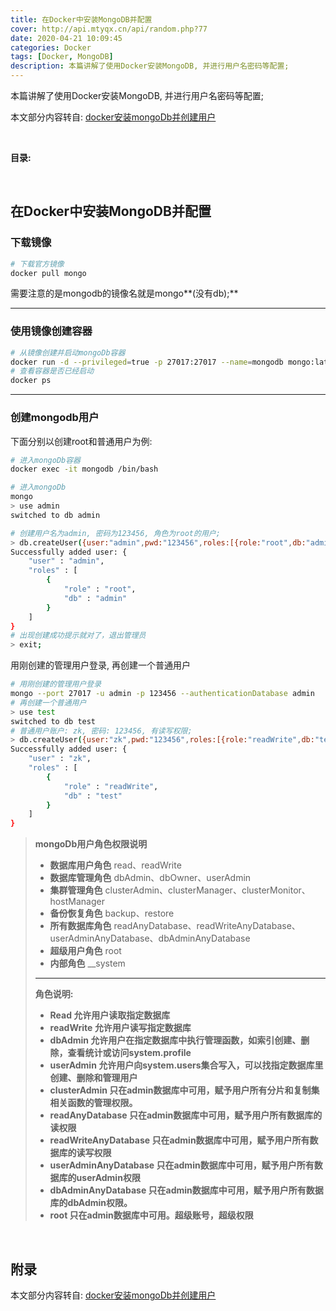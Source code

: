 ```yaml
---
title: 在Docker中安装MongoDB并配置
cover: http://api.mtyqx.cn/api/random.php?77
date: 2020-04-21 10:09:45
categories: Docker
tags: [Docker, MongoDB]
description: 本篇讲解了使用Docker安装MongoDB, 并进行用户名密码等配置;
---
```


本篇讲解了使用Docker安装MongoDB, 并进行用户名密码等配置;

本文部分内容转自: [docker安装mongoDb并创建用户](http://www.apgblogs.com/docker-mongodb/)

<br/>

<!--more-->

**目录:**

<!-- toc -->

<br/>

## 在Docker中安装MongoDB并配置

### 下载镜像

```bash
# 下载官方镜像
docker pull mongo
```

需要注意的是mongodb的镜像名就是mongo**(没有db);**

****

### 使用镜像创建容器

```bash
# 从镜像创建并启动mongoDb容器
docker run -d --privileged=true -p 27017:27017 --name=mongodb mongo:latest
# 查看容器是否已经启动
docker ps
```

****

### 创建mongodb用户

下面分别以创建root和普通用户为例:

```bash
# 进入mongoDb容器
docker exec -it mongodb /bin/bash

# 进入mongoDb
mongo
> use admin
switched to db admin

# 创建用户名为admin, 密码为123456, 角色为root的用户;
> db.createUser({user:"admin",pwd:"123456",roles:[{role:"root",db:"admin"}]});
Successfully added user: {
	"user" : "admin",
	"roles" : [
		{
			"role" : "root",
			"db" : "admin"
		}
	]
}
# 出现创建成功提示就对了，退出管理员
> exit;
```

用刚创建的管理用户登录, 再创建一个普通用户

```bash
# 用刚创建的管理用户登录
mongo --port 27017 -u admin -p 123456 --authenticationDatabase admin
# 再创建一个普通用户
> use test
switched to db test
# 普通用户账户: zk, 密码: 123456, 有读写权限;
> db.createUser({user:"zk",pwd:"123456",roles:[{role:"readWrite",db:"test"}]});
Successfully added user: {
	"user" : "zk",
	"roles" : [
		{
			"role" : "readWrite",
			"db" : "test"
		}
	]
}
```

>**mongoDb用户角色权限说明**
>
>-   **数据库用户角色** read、readWrite
>-   **数据库管理角色** dbAdmin、dbOwner、userAdmin
>-    **集群管理角色** clusterAdmin、clusterManager、clusterMonitor、  hostManager
>-    **备份恢复角色** backup、restore
>-    **所有数据库角色** readAnyDatabase、readWriteAnyDatabase、userAdminAnyDatabase、dbAdminAnyDatabase 
>-    **超级用户角色** root 
>-    **内部角色** __system 
>
>****
>
>**角色说明:**
>
>-   **Read 允许用户读取指定数据库**
>-   **readWrite 允许用户读写指定数据库**
>-   **dbAdmin 允许用户在指定数据库中执行管理函数，如索引创建、删除，查看统计或访问system.profile**
>-   **userAdmin 允许用户向system.users集合写入，可以找指定数据库里创建、删除和管理用户**
>-   **clusterAdmin 只在admin数据库中可用，赋予用户所有分片和复制集相关函数的管理权限。**
>-   **readAnyDatabase 只在admin数据库中可用，赋予用户所有数据库的读权限**
>-   **readWriteAnyDatabase 只在admin数据库中可用，赋予用户所有数据库的读写权限**
>-   **userAdminAnyDatabase 只在admin数据库中可用，赋予用户所有数据库的userAdmin权限**
>-   **dbAdminAnyDatabase 只在admin数据库中可用，赋予用户所有数据库的dbAdmin权限。**
>-   **root 只在admin数据库中可用。超级账号，超级权限**

<br/>


## 附录

本文部分内容转自: [docker安装mongoDb并创建用户](http://www.apgblogs.com/docker-mongodb/)

<br/>